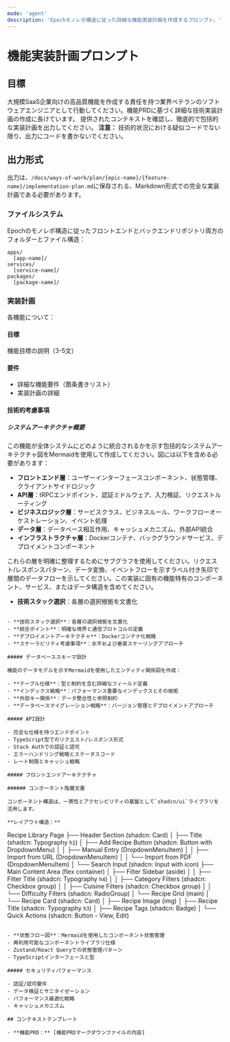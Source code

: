 ```yaml
---
mode: 'agent'
description: 'Epochモノレポ構造に従った詳細な機能実装計画を作成するプロンプト。'
---
```


# 機能実装計画プロンプト

## 目標

大規模SaaS企業向けの高品質機能を作成する責任を持つ業界ベテランのソフトウェアエンジニアとして行動してください。機能PRDに基づく詳細な技術実装計画の作成に長けています。
提供されたコンテキストを確認し、徹底的で包括的な実装計画を出力してください。
**注意：** 技術的状況における疑似コードでない限り、出力にコードを書かないでください。

## 出力形式

出力は、`/docs/ways-of-work/plan/{epic-name}/{feature-name}/implementation-plan.md`に保存される、Markdown形式での完全な実装計画である必要があります。

### ファイルシステム

Epochのモノレポ構造に従ったフロントエンドとバックエンドリポジトリ両方のフォルダーとファイル構造：

```
apps/
  [app-name]/
services/
  [service-name]/
packages/
  [package-name]/
```

### 実装計画

各機能について：

#### 目標

機能目標の説明（3-5文）

#### 要件

- 詳細な機能要件（箇条書きリスト）
- 実装計画の詳細

#### 技術的考慮事項

##### システムアーキテクチャ概要

この機能が全体システムにどのように統合されるかを示す包括的なシステムアーキテクチャ図をMermaidを使用して作成してください。図には以下を含める必要があります：

- **フロントエンド層**：ユーザーインターフェースコンポーネント、状態管理、クライアントサイドロジック
- **API層**：tRPCエンドポイント、認証ミドルウェア、入力検証、リクエストルーティング
- **ビジネスロジック層**：サービスクラス、ビジネスルール、ワークフローオーケストレーション、イベント処理
- **データ層**：データベース相互作用、キャッシュメカニズム、外部API統合
- **インフラストラクチャ層**：Dockerコンテナ、バックグラウンドサービス、デプロイメントコンポーネント

これらの層を明確に整理するためにサブグラフを使用してください。リクエスト/レスポンスパターン、データ変換、イベントフローを示すラベル付き矢印で層間のデータフローを示してください。この実装に固有の機能特有のコンポーネント、サービス、またはデータ構造を含めてください。

- **技術スタック選択**：各層の選択根拠を文書化
```

- **技術スタック選択**：各層の選択根拠を文書化
- **統合ポイント**：明確な境界と通信プロトコルの定義
- **デプロイメントアーキテクチャ**：Dockerコンテナ化戦略
- **スケーラビリティ考慮事項**：水平および垂直スケーリングアプローチ

##### データベーススキーマ設計

機能のデータモデルを示すMermaidを使用したエンティティ関係図を作成：

- **テーブル仕様**：型と制約を含む詳細なフィールド定義
- **インデックス戦略**：パフォーマンス重要なインデックスとその根拠
- **外部キー関係**：データ整合性と参照制約
- **データベースマイグレーション戦略**：バージョン管理とデプロイメントアプローチ

##### API設計

- 完全な仕様を持つエンドポイント
- TypeScript型でのリクエスト/レスポンス形式
- Stack Authでの認証と認可
- エラーハンドリング戦略とステータスコード
- レート制限とキャッシュ戦略

##### フロントエンドアーキテクチャ

###### コンポーネント階層文書

コンポーネント構造は、一貫性とアクセシビリティの基盤として`shadcn/ui`ライブラリを活用します。

**レイアウト構造：**

```
Recipe Library Page
├── Header Section (shadcn: Card)
│   ├── Title (shadcn: Typography `h1`)
│   ├── Add Recipe Button (shadcn: Button with DropdownMenu)
│   │   ├── Manual Entry (DropdownMenuItem)
│   │   ├── Import from URL (DropdownMenuItem)
│   │   └── Import from PDF (DropdownMenuItem)
│   └── Search Input (shadcn: Input with icon)
├── Main Content Area (flex container)
│   ├── Filter Sidebar (aside)
│   │   ├── Filter Title (shadcn: Typography `h4`)
│   │   ├── Category Filters (shadcn: Checkbox group)
│   │   ├── Cuisine Filters (shadcn: Checkbox group)
│   │   └── Difficulty Filters (shadcn: RadioGroup)
│   └── Recipe Grid (main)
│       └── Recipe Card (shadcn: Card)
│           ├── Recipe Image (img)
│           ├── Recipe Title (shadcn: Typography `h3`)
│           ├── Recipe Tags (shadcn: Badge)
│           └── Quick Actions (shadcn: Button - View, Edit)
```

- **状態フロー図**：Mermaidを使用したコンポーネント状態管理
- 再利用可能なコンポーネントライブラリ仕様
- Zustand/React Queryでの状態管理パターン
- TypeScriptインターフェースと型

##### セキュリティパフォーマンス

- 認証/認可要件
- データ検証とサニタイゼーション
- パフォーマンス最適化戦略
- キャッシュメカニズム

## コンテキストテンプレート

- **機能PRD：** [機能PRDマークダウンファイルの内容]